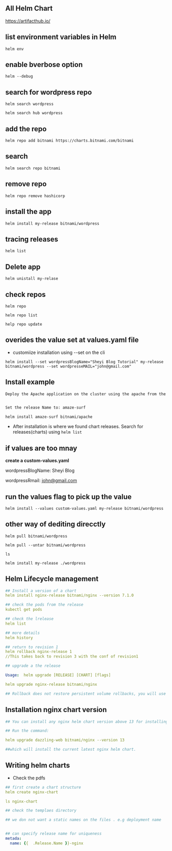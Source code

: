 ## All Helm Chart

https://artifacthub.io/

## list environment variables in Helm 
`helm env`

## enable bverbose option
`helm --debug`

## search for wordpress repo
`helm search wordpress`

`helm search hub wordpress`

## add the repo
`helm repo add bitnami https://charts.bitnami.com/bitnami`

## search
`helm search repo bitnami`

## remove repo 
`helm repo remove hashicorp`
## install the app
`helm install my-release bitnami/wordpress`

## tracing releases
`helm list`

## Delete app

`helm unistall my-relase`

## check repos

`helm repo`

`helm repo list`

`help repo update`




## overides the value set at values.yaml file 
- customiize installation using --set on the cli

`helm install --set wordpressBlogName="Sheyi Blog Tutorial" my-release bitnami/wordpress --set wordpresseMAIL="john@gmail.com"`
## Install example
```md
Deploy the Apache application on the cluster using the apache from the bitnami repository.


Set the release Name to: amaze-surf
```

`helm install amaze-surf bitnami/apache`

- After installation is where we found chart releases. Search for releases(charts) using `helm list`
## if values are too mnay
**create a custom-values.yaml**

wordpressBlogName: Sheyi Blog

wordpressRmail: john@gmail.com

## run the values flag to pick up the value
`helm install --values custom-values.yaml my-release bitnami/wordpress`


## other way of dediting direcctly
`helm pull bitnami/wordpress`

`helm pull --untar bitnami/wordpress`

`ls`

`helm install my-release ./wordpress`


## Helm Lifecycle management 

```yaml
## Install a version of a chart
helm install nginx-release bitnami/nginx --version 7.1.0

## check the pods from the release
kubectl get pods

## check the lrelease
helm list

## more details
helm history

## return to revision 1
helm rollback nginx-release 1
//This takes back to revision 3 with the conf of revision1

## upgrade a the release

Usage:  helm upgrade [RELEASE] [CHART] [flags]

helm upgrade nginx-release bitnami/nginx

## Rollback does not restore persistent volume rollbacks, you will use chart hooks
```


## Installation nginx chart version

```yaml
## You can install any nginx helm chart version above 13 for installing 1.23.

## Run the command:

helm upgrade dazzling-web bitnami/nginx --version 13

##which will install the current latest nginx helm chart.

```

## Writing helm charts

- Check the pdfs

```yaml
## first create a chart structure
helm create nginx-chart

ls nginx-chart

## check the templaes directory

## we don not want a static names on the files . e.g deployment name 


## can specify release name for uniqueness
metada:
  name: {{  .Release.Name }}-nginx
```


